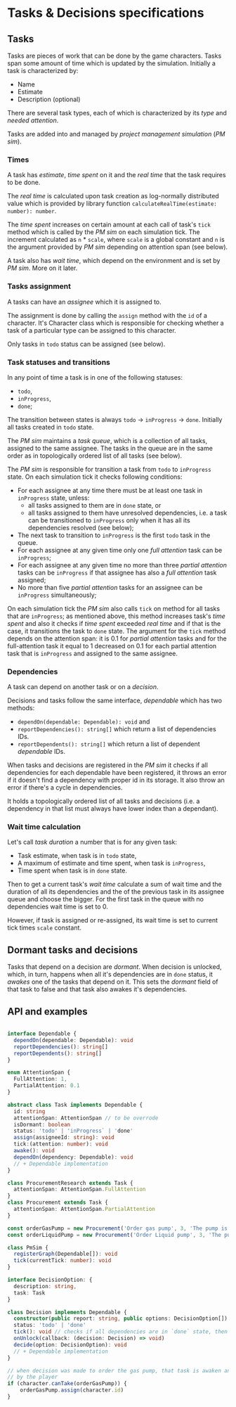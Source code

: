 # Tasks & Decisions specifications

## Tasks

Tasks are pieces of work that can be done by the game characters. Tasks span some amount of time
which is updated by the simulation. Initially a task is characterized by:

- Name
- Estimate
- Description (optional)

There are several task types, each of which is characterized by its _type_ and _needed attention_.

Tasks are added into and managed by _project management simulation_ (_PM sim_).

### Times

A task has _estimate_, _time spent_ on it and the _real time_ that the task requires to be done.

The _real time_ is calculated upon task creation as log-normally distributed value which is provided
by library function `calculateRealTime(estimate: number): number`.

The _time spent_ increases on certain amount at each call of task's `tick` method which is called by
the _PM sim_ on each simulation tick. The increment calculated as `n` \* `scale`, where `scale` is a
global constant and `n` is the argument provided by _PM sim_ depending on attention span (see
below).

A task also has _wait time_, which depend on the environment and is set by _PM sim_. More on it
later.

### Tasks assignment

A tasks can have an _assignee_ which it is assigned to.

The assignment is done by calling the `assign` method with the `id` of a character. It's Character
class which is responsible for checking whether a task of a particular type can be assigned to this
character.

Only tasks in `todo` status can be assigned (see below).

### Task statuses and transitions

In any point of time a task is in one of the following statuses:

- `todo`,
- `inProgress`,
- `done`;

The transition between states is always `todo` -> `inProgress` -> `done`. Initially all tasks
created in `todo` state.

The _PM sim_ maintains a _task queue_, which is a collection of all tasks, assigned to the same
assignee. The tasks in the queue are in the same order as in topologically ordered list of all tasks
(see below).

The _PM sim_ is responsible for transition a task from `todo` to `inProgress` state. On each
simulation tick it checks following conditions:

- For each assignee at any time there must be at least one task in `inProgress` state, unless:
  - all tasks assigned to them are in `done` state, or
  - all tasks assigned to them have unresolved dependencies, i.e. a task can be transitioned to
    `inProgress` only when it has all its dependencies resolved (see below);
- The next task to transition to `inProgress` is the first `todo` task in the queue.
- For each assignee at any given time only one _full attention_ task can be `inProgress`;
- For each assignee at any given time no more than three _partial attention_ tasks can be
  `inProgress` if that assignee has also a _full attention_ task assigned;
- No more than five _partial attention_ tasks for an assignee can be `inProgress` simultaneously;

On each simulation tick the _PM sim_ also calls `tick` on method for all tasks that are
`inProgress`; as mentioned above, this method increases task's _time spent_ and also it checks if
_time spent_ exceeded _real time_ and if that is the case, it transitions the task to `done` state.
The argument for the `tick` method depends on the attention span: it is 0.1 for _partial attention_
tasks and for the full-attention task it equal to 1 decreased on 0.1 for each partial attention
task that is `inProgress` and assigned to the same assignee.

### Dependencies

A task can depend on another task or on a _decision_.

Decisions and tasks follow the same interface, _dependable_ which has two methods:

- `dependOn(dependable: Dependable): void` and
- `reportDependencies(): string[]` which return a list of dependencies IDs.
- `reportDependents(): string[]` which return a list of dependent _dependable_ IDs.

When tasks and decisions are registered in the _PM sim_ it checks if all dependencies for each
dependable have been registered, it throws an error if it doesn't find a dependency with proper id
in its storage. It also throw an error if there's a cycle in dependencies.

It holds a topologically ordered list of all tasks and decisions (i.e. a dependency in that list
must always have lower index than a dependant).

### Wait time calculation

Let's call _task duration_ a number that is for any given task:

- Task estimate, when task is in `todo` state,
- A maximum of estimate and time spent, when task is `inProgress`,
- Time spent when task is in `done` state.

Then to get a current task's _wait time_ calculate a sum of wait time and the duration of all its
dependencies and the of the previous task in its assignee queue and choose the bigger. For the first
task in the queue with no dependencies wait time is set to 0.

However, if task is assigned or re-assigned, its wait time is set to current tick times `scale`
constant.

## Dormant tasks and decisions

Tasks that depend on a decision are _dormant_. When decision is unlocked, which, in turn, happens
when all it's dependencies are in `done` status, it _awakes_ one of the tasks that depend on it.
This sets the _dormant_ field of that task to false and that task also awakes it's dependencies.

## API and examples

```ts

interface Dependable {
  dependOn(dependable: Dependable): void
  reportDependencies(): string[]
  reportDependents(): string[]
}

enum AttentionSpan {
  FullAttention: 1,
  PartialAttention: 0.1
}

abstract class Task implements Dependable {
  id: string
  attentionSpan: AttentionSpan // to be overrode
  isDormant: boolean
  status: 'todo' | 'inProgress` | 'done'
  assign(assigneeId: string): void
  tick:(attention: number): void
  awake(): void
  dependOn(dependency: Dependable): void
  // + Dependable implementation
}

class ProcurementResearch extends Task {
  attentionSpan: AttentionSpan.FullAttention
}
class Procurement extends Task {
  attentionSpan: AttentionSpan.PartialAttention
}

const orderGasPump = new Procurement('Order gas pump', 3, 'The pump is needed because...')
const orderLiquidPump = new Procurement('Order Liquid pump', 3, 'The pump is needed because...')

class PmSim {
  registerGraph(Dependable[]): void
  tick(currentTick: number): void
}

interface DecisionOption: {
  description: string,
  task: Task
}

class Decision implements Dependable {
  constructor(public report: string, public options: DecisionOption[])
  status: 'todo' | 'done'
  tick(): void // checks if all dependencies are in `done` state, then it "unlocks"
  onUnlock(callback: (decision: Decision) => void)
  decide(option: DecisionOption): void
  // + Dependable implementation
}

// when decision was made to order the gas pump, that task is awaken and can be assigned
// by the player
if (character.canTake(orderGasPump)) {
	orderGasPump.assign(character.id)
}
```
